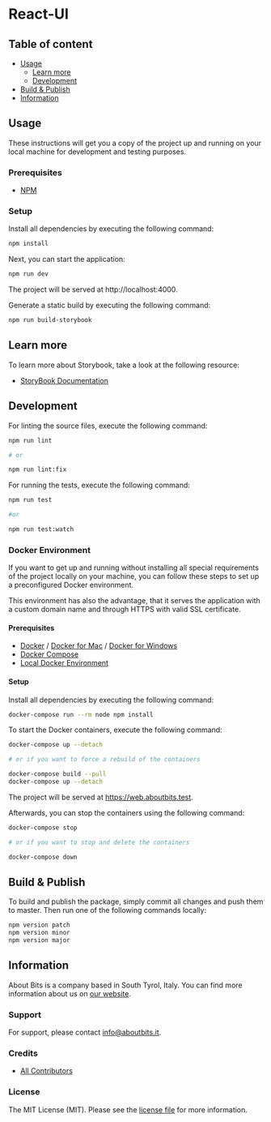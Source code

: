 # React-UI

## Table of content

- [Usage](#usage)
  - [Learn more](#learn-more)
  - [Development](#development)
- [Build & Publish](#build--publish)
- [Information](#information)

## Usage

These instructions will get you a copy of the project up and running on your local machine for development and testing
purposes.

### Prerequisites

- [NPM](https://www.npmjs.com)

### Setup

Install all dependencies by executing the following command:

```bash
npm install
```

Next, you can start the application:

```bash
npm run dev
```

The project will be served at http://localhost:4000.

Generate a static build by executing the following command:

```bash
npm run build-storybook
```
## Learn more

To learn more about Storybook, take a look at the following resource:

- [StoryBook Documentation](https://storybook.js.org/docs/react/get-started/introduction)


## Development

For linting the source files, execute the following command:

```bash
npm run lint

# or

npm run lint:fix
```

For running the tests, execute the following command:

```bash
npm run test

#or

npm run test:watch
```

### Docker Environment

If you want to get up and running without installing all special requirements of the project locally on your machine, you can follow these steps to set up a preconfigured Docker environment.

This environment has also the advantage, that it serves the application with a custom domain name and through HTTPS with valid SSL certificate.

#### Prerequisites

- [Docker](https://www.docker.com) / [Docker for Mac](https://docs.docker.com/docker-for-mac/) / [Docker for Windows](https://docs.docker.com/docker-for-windows/)
- [Docker Compose](https://docs.docker.com/compose/)
- [Local Docker Environment](https://github.com/aboutbits/local-environment)

#### Setup

Install all dependencies by executing the following command:

```bash
docker-compose run --rm node npm install
```

To start the Docker containers, execute the following command:

```bash
docker-compose up --detach

# or if you want to force a rebuild of the containers

docker-compose build --pull
docker-compose up --detach
```

The project will be served at https://web.aboutbits.test.

Afterwards, you can stop the containers using the following command:

```bash
docker-compose stop

# or if you want to stop and delete the containers

docker-compose down
```

## Build & Publish

To build and publish the package, simply commit all changes and push them to master. Then run one of the following commands locally:

```bash
npm version patch
npm version minor
npm version major
```

## Information

About Bits is a company based in South Tyrol, Italy. You can find more information about us on [our website](https://aboutbits.it).

### Support

For support, please contact [info@aboutbits.it](mailto:info@aboutbits.it).

### Credits

- [All Contributors](../../contributors)

### License

The MIT License (MIT). Please see the [license file](license.md) for more information.
